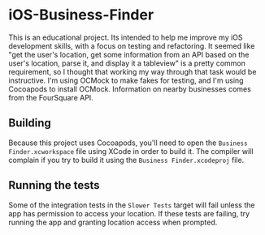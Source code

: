 # iOS-Business-Finder

This is an educational project. Its intended to help me improve my iOS
development skills, with a focus on testing and refactoring. It seemed like
"get the user's location, get some information from an API based on the user's
location, parse it, and display it a tableview" is a pretty common requirement,
so I thought that working my way through that task would be instructive. I'm
using OCMock to make fakes for testing, and I'm using Cocoapods to install
OCMock. Information on nearby businesses comes from the FourSquare API.

## Building

Because this project uses Cocoapods, you'll need to open the `Business Finder.xcworkspace` file using XCode in order to build it. The compiler will complain if you try to build it using the `Business Finder.xcodeproj` file.

## Running the tests

Some of the integration tests in the `Slower Tests` target will fail unless the app has permission to access your location. If these tests are failing, try running the app and granting location access when prompted.
